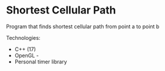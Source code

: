# Shortest Cellular Path
Program that finds shortest cellular path from point a to point b

Technologies:
  - C++ (17) 
  - OpenGL - 
  - Personal timer library
